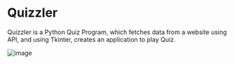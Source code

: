 # Quizzler
Quizzler is a Python Quiz Program, which fetches data from a website using API, and using Tkinter, creates an application to play Quiz.

![image](https://user-images.githubusercontent.com/73294581/235574010-58a111b4-1575-4294-8e7e-79c07650754f.png)

